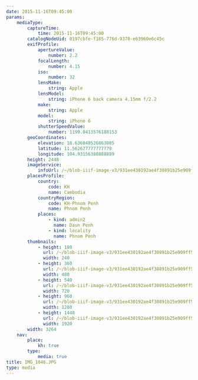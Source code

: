 ```yaml
---
date: 2015-11-16T09:45:00
params:
    mediaType:
        captureTime:
            time: 2015-11-16T09:45:00
        catalogNodeUid: 0197cbfe-f185-776d-9370-e63960e6c45c
        exifProfile:
            apertureValue:
                number: 2.2
            focalLength:
                number: 4.15
            iso:
                number: 32
            lensMake:
                string: Apple
            lensModel:
                string: iPhone 6 back camera 4.15mm f/2.2
            make:
                string: Apple
            model:
                string: iPhone 6
            shutterSpeedValue:
                number: 1199.0413576188153
        geoCoordinates:
            elevation: 18.636048526863085
            latitude: 11.562677777777779
            longitude: 104.93156388888889
        height: 2448
        imageService:
            infoUrl: /~/blob-iiif-image-v3/931ee430192ae4f30891b25e909ff59edcd0e336b1a1d5c925b1ee5553efa3dc/info.json
        placesProfile:
            country:
                code: KH
                name: Cambodia
            countryRegion:
                code: KH-Phnom Penh
                name: Phnom Penh
            places:
                - kind: admin2
                  name: Daun Penh
                - kind: locality
                  name: Phnom Penh
        thumbnails:
            - height: 180
              url: /~/blob-iiif-image-v3/931ee430192ae4f30891b25e909ff59edcd0e336b1a1d5c925b1ee5553efa3dc/full/240%2C180/0/default.jpg
              width: 240
            - height: 360
              url: /~/blob-iiif-image-v3/931ee430192ae4f30891b25e909ff59edcd0e336b1a1d5c925b1ee5553efa3dc/full/480%2C360/0/default.jpg
              width: 480
            - height: 540
              url: /~/blob-iiif-image-v3/931ee430192ae4f30891b25e909ff59edcd0e336b1a1d5c925b1ee5553efa3dc/full/720%2C540/0/default.jpg
              width: 720
            - height: 960
              url: /~/blob-iiif-image-v3/931ee430192ae4f30891b25e909ff59edcd0e336b1a1d5c925b1ee5553efa3dc/full/1280%2C960/0/default.jpg
              width: 1280
            - height: 1440
              url: /~/blob-iiif-image-v3/931ee430192ae4f30891b25e909ff59edcd0e336b1a1d5c925b1ee5553efa3dc/full/1920%2C1440/0/default.jpg
              width: 1920
        width: 3264
    nav:
        place:
            kh: true
        type:
            media: true
title: IMG_1046.JPG
type: media
---
```

